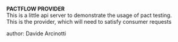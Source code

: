 **PACTFLOW PROVIDER**     
This is a little api server to demonstrate the usage of pact testing.    
This is the provider, which will need to satisfy consumer requests

author: Davide Arcinotti